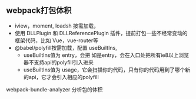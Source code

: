 ## webpack打包体积
- iview，moment, loadsh 按需加载，
- 使用 DLLPlugin 和 DLLReferencePlugin 插件，提前打包一些不经常变动的框架代码，比如 Vue，vue-router等
- @babel/polyfill按需加载，配置 useBuiltIns, 
    - useBuiltIns值为 entry，会把 如是entry，会在入口处把所有ie8以上浏览器不支持api的polyfill引入进来
    - useBuiltIns值为 usage，它会扫描你的代码，只有你的代码用到了哪个新的api，它才会引入相应的polyfill

webpack-bundle-analyzer 分析包的体积